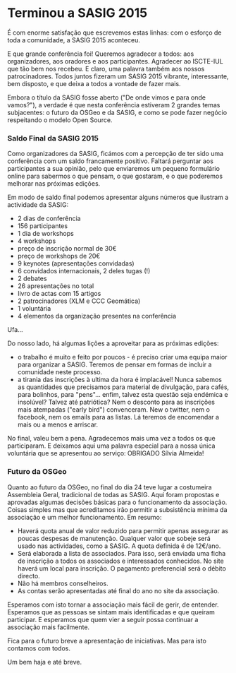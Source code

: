 # Terminou a SASIG 2015

É com enorme satisfação que escrevemos estas linhas: com o esforço de toda a comunidade, a SASIG 2015 aconteceu.

E que grande conferência foi! Queremos agradecer a todos: aos organizadores, aos oradores e aos participantes. Agradecer ao ISCTE-IUL que tão bem nos recebeu. E claro, uma palavra também aos nossos patrocinadores. Todos juntos fizeram um SASIG 2015 vibrante, interessante, bem disposto, e que deixa a todos a vontade de fazer mais.

Embora o título da SASIG fosse aberto ("De onde vimos e para onde vamos?"), a verdade é que nesta conferência estiveram 2 grandes temas subjacentes: o futuro da OSGeo e da SASIG, e como se pode fazer negócio respeitando o modelo Open Source.

### Saldo Final da SASIG 2015

Como organizadores da SASIG, ficámos com a percepção de ter sido uma conferência com um saldo francamente positivo. Faltará perguntar aos participantes a sua opinião, pelo que enviaremos um pequeno formulário online para sabermos o que pensam, o que gostaram, e o que poderemos melhorar nas próximas edições.

Em modo de saldo final podemos apresentar alguns números que ilustram a actividade da SASIG:

- 2 dias de conferência
- 156 participantes
- 1 dia de workshops
- 4 workshops
- preço de inscrição normal de 30€
- preço de workshops de 20€
- 9 keynotes (apresentações convidadas)
- 6 convidados internacionais, 2 deles tugas (!)
- 2 debates
- 26 apresentações no total
- livro de actas com 15 artigos
- 2 patrocinadores (XLM e CCC Geomática)
- 1 voluntária
- 4 elementos da organização presentes na conferência

Ufa...

Do nosso lado, há algumas lições a aproveitar para as próximas edições:
 - o trabalho é muito e feito por poucos - é preciso criar uma equipa maior para organizar a SASIG. Teremos de pensar em formas de incluir a comunidade neste processo.
 - a tirania das inscrições à ultima da hora é implacável! Nunca sabemos as quantidades que precisamos para material de divulgação, para cafés, para bolinhos, para "pens"... enfim, talvez esta questão seja endémica e insolúvel? Talvez até patriótica? Nem o desconto para as inscrições mais atempadas ("early bird") convenceram. New o twitter, nem o facebook, nem os emails para as listas. Lá teremos de encomendar a mais ou a menos e arriscar.

No final, valeu bem a pena. Agradecemos mais uma vez a todos os que participaram. E deixamos aqui uma palavra especial para a nossa única voluntária que se apresentou ao serviço: OBRIGADO Sílvia Almeida!

### Futuro da OSGeo

Quanto ao futuro da OSGeo, no final do dia 24 teve lugar a costumeira Assembleia Geral, tradicional de todas as SASIG. Aqui foram propostas e aprovadas algumas decisões básicas para o funcionamento da associação. Coisas simples mas que acreditamos irão permitir a subsistência mínima da associação e um melhor funcionamento. Em resumo:
  - Haverá quota anual de valor reduzido  para permitir apenas assegurar as poucas despesas de manutenção. Qualquer valor que sobeje será usado nas actividades, como a SASIG. A quota definida é de 12€/ano.
  - Será elaborada a lista de associados. Para isso, será enviada uma ficha de inscrição a todos os associados e interessados conhecidos. No site haverá um local para inscrição. O pagamento preferencial será o débito directo.
  - Não há membros conselheiros. 
  - As contas serão apresentadas até final do ano  no site da associação.

Esperamos com isto tornar a associação mais fácil de gerir, de entender. Esperamos que as pessoas se sintam mais identificadas e que queiram participar. E esperamos que quem vier a seguir possa continuar a associação mais facilmente.

Fica para o futuro breve a apresentação de iniciativas. Mas para isto contamos com todos.

Um bem haja e até breve.
